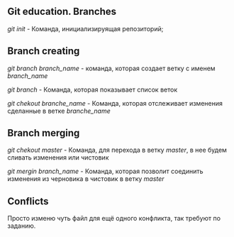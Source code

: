 ## Git education. Branches

*git init* - Команда, инициализируящая репозиторий;

## Branch creating

*git branch branch_name* - команда, которая создает ветку c именем *branch_name*

*git branch* - Команда, которая показывает список веток

*git chekout branche_name* - Команда, которая отслеживает изменения сделанные в ветке *branche_name*

## Branch merging

*git chekout master* - Команда, для перехода в ветку *master*, в нее будем сливать изменения или чистовик

*git mergin branch_name* - Команда, которая позволит соединить изменения из черновика в чистовик в ветку *master*

## Conflicts

Просто изменю чуть файл для ещё одного конфликта, так требуют по заданию.

